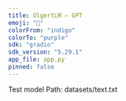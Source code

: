 ```yaml
---
title: OlgertLM — GPT
emoji: "🤖"
colorFrom: "indigo"
colorTo: "purple"
sdk: "gradio"
sdk_version: "5.29.1"
app_file: app.py
pinned: false
---
```


Test model Path: datasets/text.txt
